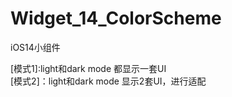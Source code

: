 # Widget_14_ColorScheme
iOS14小组件      

[模式1]:light和dark mode 都显示一套UI       
[模式2]：light和dark mode 显示2套UI，进行适配



